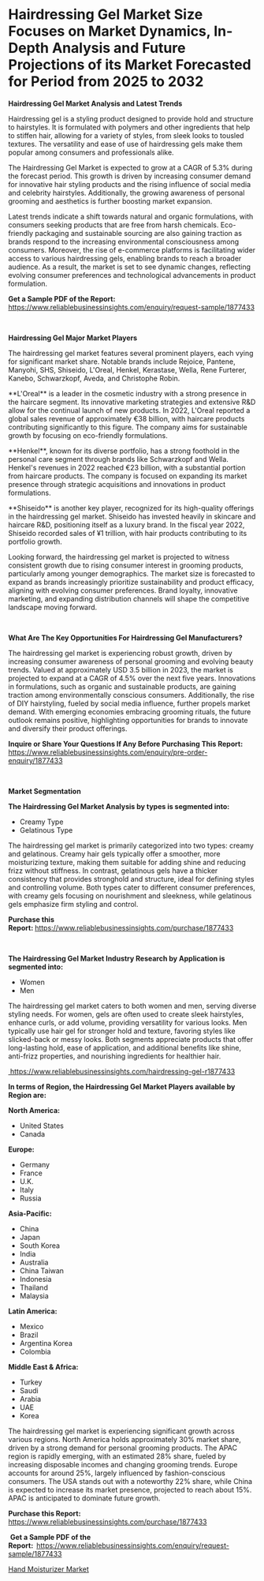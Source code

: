 <p><h1>Hairdressing Gel Market Size Focuses on Market Dynamics, In-Depth Analysis and Future Projections of its Market Forecasted for Period from 2025 to 2032</h1></p><p><strong>Hairdressing Gel Market Analysis and Latest Trends</strong></p>
<p><p>Hairdressing gel is a styling product designed to provide hold and structure to hairstyles. It is formulated with polymers and other ingredients that help to stiffen hair, allowing for a variety of styles, from sleek looks to tousled textures. The versatility and ease of use of hairdressing gels make them popular among consumers and professionals alike.</p><p>The Hairdressing Gel Market is expected to grow at a CAGR of 5.3% during the forecast period. This growth is driven by increasing consumer demand for innovative hair styling products and the rising influence of social media and celebrity hairstyles. Additionally, the growing awareness of personal grooming and aesthetics is further boosting market expansion.</p><p>Latest trends indicate a shift towards natural and organic formulations, with consumers seeking products that are free from harsh chemicals. Eco-friendly packaging and sustainable sourcing are also gaining traction as brands respond to the increasing environmental consciousness among consumers. Moreover, the rise of e-commerce platforms is facilitating wider access to various hairdressing gels, enabling brands to reach a broader audience. As a result, the market is set to see dynamic changes, reflecting evolving consumer preferences and technological advancements in product formulation.</p></p>
<p><strong>Get a Sample PDF of the Report:&nbsp;</strong> <a href="https://www.reliablebusinessinsights.com/enquiry/request-sample/1877433?utm_campaign=2275&utm_medium=2&utm_source=Github&utm_content=ia&utm_term=07022025&utm_id=hairdressing-gel">https://www.reliablebusinessinsights.com/enquiry/request-sample/1877433</a></p>
<p>&nbsp;</p>
<p><strong>Hairdressing Gel Major Market Players</strong></p>
<p><p>The hairdressing gel market features several prominent players, each vying for significant market share. Notable brands include Rejoice, Pantene, Manyohi, SHS, Shiseido, L'Oreal, Henkel, Kerastase, Wella, Rene Furterer, Kanebo, Schwarzkopf, Aveda, and Christophe Robin.</p><p>**L'Oreal** is a leader in the cosmetic industry with a strong presence in the haircare segment. Its innovative marketing strategies and extensive R&D allow for the continual launch of new products. In 2022, L'Oreal reported a global sales revenue of approximately €38 billion, with haircare products contributing significantly to this figure. The company aims for sustainable growth by focusing on eco-friendly formulations.</p><p>**Henkel**, known for its diverse portfolio, has a strong foothold in the personal care segment through brands like Schwarzkopf and Wella. Henkel's revenues in 2022 reached €23 billion, with a substantial portion from haircare products. The company is focused on expanding its market presence through strategic acquisitions and innovations in product formulations.</p><p>**Shiseido** is another key player, recognized for its high-quality offerings in the hairdressing gel market. Shiseido has invested heavily in skincare and haircare R&D, positioning itself as a luxury brand. In the fiscal year 2022, Shiseido recorded sales of ¥1 trillion, with hair products contributing to its portfolio growth.</p><p>Looking forward, the hairdressing gel market is projected to witness consistent growth due to rising consumer interest in grooming products, particularly among younger demographics. The market size is forecasted to expand as brands increasingly prioritize sustainability and product efficacy, aligning with evolving consumer preferences. Brand loyalty, innovative marketing, and expanding distribution channels will shape the competitive landscape moving forward.</p></p>
<p>&nbsp;</p>
<p><strong>What Are The Key Opportunities For Hairdressing Gel Manufacturers?</strong></p>
<p><p>The hairdressing gel market is experiencing robust growth, driven by increasing consumer awareness of personal grooming and evolving beauty trends. Valued at approximately USD 3.5 billion in 2023, the market is projected to expand at a CAGR of 4.5% over the next five years. Innovations in formulations, such as organic and sustainable products, are gaining traction among environmentally conscious consumers. Additionally, the rise of DIY hairstyling, fueled by social media influence, further propels market demand. With emerging economies embracing grooming rituals, the future outlook remains positive, highlighting opportunities for brands to innovate and diversify their product offerings.</p></p>
<p><strong>Inquire or Share Your Questions If Any Before Purchasing This Report:</strong> <a href="https://www.reliablebusinessinsights.com/enquiry/pre-order-enquiry/1877433?utm_campaign=2275&utm_medium=2&utm_source=Github&utm_content=ia&utm_term=07022025&utm_id=hairdressing-gel">https://www.reliablebusinessinsights.com/enquiry/pre-order-enquiry/1877433</a></p>
<p>&nbsp;</p>
<p><strong>Market Segmentation</strong></p>
<p><strong>The Hairdressing Gel Market Analysis by types is segmented into:</strong></p>
<p><ul><li>Creamy Type</li><li>Gelatinous Type</li></ul></p>
<p><p>The hairdressing gel market is primarily categorized into two types: creamy and gelatinous. Creamy hair gels typically offer a smoother, more moisturizing texture, making them suitable for adding shine and reducing frizz without stiffness. In contrast, gelatinous gels have a thicker consistency that provides stronghold and structure, ideal for defining styles and controlling volume. Both types cater to different consumer preferences, with creamy gels focusing on nourishment and sleekness, while gelatinous gels emphasize firm styling and control.</p></p>
<p><strong>Purchase this Report:&nbsp;</strong><a href="https://www.reliablebusinessinsights.com/purchase/1877433?utm_campaign=2275&utm_medium=2&utm_source=Github&utm_content=ia&utm_term=07022025&utm_id=hairdressing-gel">https://www.reliablebusinessinsights.com/purchase/1877433</a></p>
<p>&nbsp;</p>
<p><strong>The Hairdressing Gel Market Industry Research by Application is segmented into:</strong></p>
<p><ul><li>Women</li><li>Men</li></ul></p>
<p><p>The hairdressing gel market caters to both women and men, serving diverse styling needs. For women, gels are often used to create sleek hairstyles, enhance curls, or add volume, providing versatility for various looks. Men typically use hair gel for stronger hold and texture, favoring styles like slicked-back or messy looks. Both segments appreciate products that offer long-lasting hold, ease of application, and additional benefits like shine, anti-frizz properties, and nourishing ingredients for healthier hair.</p></p>
<p><a href="https://www.reliablebusinessinsights.com/hairdressing-gel-r1877433?utm_campaign=2275&utm_medium=2&utm_source=Github&utm_content=ia&utm_term=07022025&utm_id=hairdressing-gel">&nbsp;https://www.reliablebusinessinsights.com/hairdressing-gel-r1877433</a></p>
<p><strong>In terms of Region, the Hairdressing Gel Market Players available by Region are:</strong></p>
<p>
    <p> <strong> North America: </strong>
        <ul>
            <li>United States</li>
            <li>Canada</li>
        </ul>
        </p> 
    <p> <strong> Europe: </strong>
        <ul>
            <li>Germany</li>
            <li>France</li>
            <li>U.K.</li>
            <li>Italy</li>
            <li>Russia</li>
        </ul>
        </p> 
    <p> <strong> Asia-Pacific: </strong>
        <ul>
            <li>China</li>
            <li>Japan</li>
            <li>South Korea</li>
            <li>India</li>
            <li>Australia</li>
            <li>China Taiwan</li>
            <li>Indonesia</li>
            <li>Thailand</li>
            <li>Malaysia</li>
        </ul>
        </p> 
    <p> <strong> Latin America: </strong>
        <ul>
            <li>Mexico</li>
            <li>Brazil</li>
            <li>Argentina Korea</li>
            <li>Colombia</li>
        </ul>
        </p> 
    <p> <strong> Middle East & Africa: </strong>
        <ul>
            <li>Turkey</li>
            <li>Saudi</li>
            <li>Arabia</li>
            <li>UAE</li>
            <li>Korea</li>
        </ul>
    </p>
    </p>
<p><p>The hairdressing gel market is experiencing significant growth across various regions. North America holds approximately 30% market share, driven by a strong demand for personal grooming products. The APAC region is rapidly emerging, with an estimated 28% share, fueled by increasing disposable incomes and changing grooming trends. Europe accounts for around 25%, largely influenced by fashion-conscious consumers. The USA stands out with a noteworthy 22% share, while China is expected to increase its market presence, projected to reach about 15%. APAC is anticipated to dominate future growth.</p></p>
<p><strong>Purchase this Report: </strong><a href="https://www.reliablebusinessinsights.com/purchase/1877433?utm_campaign=2275&utm_medium=2&utm_source=Github&utm_content=ia&utm_term=07022025&utm_id=hairdressing-gel">https://www.reliablebusinessinsights.com/purchase/1877433</a></p>
<p>&nbsp;<strong>Get a Sample PDF of the Report:&nbsp;&nbsp;</strong><a href="https://www.reliablebusinessinsights.com/enquiry/request-sample/1877433?utm_campaign=2275&utm_medium=2&utm_source=Github&utm_content=ia&utm_term=07022025&utm_id=hairdressing-gel">https://www.reliablebusinessinsights.com/enquiry/request-sample/1877433</a></p>
<p><strong></strong></p>
<p><p><a href="https://github.com/maclarensidney/Market-Research-Report-List-1/blob/main/hand-moisturizer-market.md?utm_campaign=2275&utm_medium=2&utm_source=Github&utm_content=ia&utm_term=07022025&utm_id=hairdressing-gel">Hand Moisturizer Market</a></p></p>